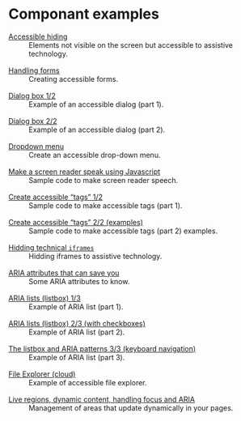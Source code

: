 # Componant examples
<script>$(document).ready(function () {
    setBreadcrumb([{"label":"Componant examples"}]);
});</script>

<style>
    dt a {text-decoration: underline;}
    dd {margin-bottom: 1rem;}
</style>

<dl>
    <dt><a href="exemples/masquage/index.html">Accessible hiding</a></dt>
    <dd>Elements not visible on the screen but accessible to assistive technology.</dd>
    <dt><a href="exemples/formulaire/index.html">Handling forms</a></dt>
    <dd>Creating accessible forms.</dd>
    <dt><a href="exemples/role-dialog/role-dialog.html">Dialog box 1/2</a></dt>
    <dd>Example of an accessible dialog (part 1).</dd>
    <dt><a href="exemples/role-dialog2/role-dialog.html">Dialog box 2/2</a></dt>
    <dd>Example of an accessible dialog (part 2).</dd>
    <dt><a href="exemples/simple-menu/simple-menu.html">Dropdown menu</a></dt>
    <dd>Create an accessible drop-down menu.</dd>
    <dt><a href="exemples/speak/index.html">Make a screen reader speak using Javascript<a></dt>
    <dd>Sample code to make screen reader speech.</dd>
    <dt><a href="exemples/tag/index.html">Create accessible “tags” 1/2</a></dt>
    <dd>Sample code to make accessible tags (part 1).</dd>
    <dt><a href="exemples/tag-exemples/index.html">Create accessible “tags” 2/2 (examples)</a></dt>
    <dd>Sample code to make accessible tags (part 2) examples.</dd>
    <dt><a href="exemples/iframes-techniques/index.html">Hidding technical <code>iframes</code></a></dt>
    <dd>Hidding iframes to assistive technology.</dd>
    <dt><a href="label-ledby-describedby.html"><abbr>ARIA</abbr> attributes that can save you</a></dt>
    <dd>Some ARIA attributes to know.</dd>
    <dt><a href="exemples/listbox/index.html"><abbr>ARIA</abbr> lists (listbox) 1/3</a></dt>
    <dd>Example of ARIA list (part 1).</dd>
    <dt><a href="exemples/check-listbox/index.html"><abbr>ARIA</abbr> lists (listbox) 2/3 (with checkboxes)</a></dt>
    <dd>Example of ARIA list (part 2).</dd>
    <dt><a href="exemples/listbox-pattern-aria/index.html">The listbox and <abbr>ARIA</abbr> patterns 3/3 (keyboard navigation)</a></dt>
    <dd>Example of ARIA list (part 3).</dd>
    <dt><a href="exemples/files/index.html">File Explorer (cloud)</a></dt>
    <dd>Example of accessible file explorer.</dd>
    <dt><a href="exemples/dynFocus/index.html">Live regions, dynamic content, handling focus and <abbr>ARIA</abbr></a></dt>
    <dd>Management of areas that update dynamically in your pages.</dd>
</dl>

<!--  This file is part of a11y-guidelines | Our vision of mobile & web accessibility guidelines and best practices, with valid/invalid examples.
 Copyright (C) 2016  Orange SA
 See the Creative Commons Legal Code Attribution-ShareAlike 3.0 Unported License for more details (LICENSE file). -->